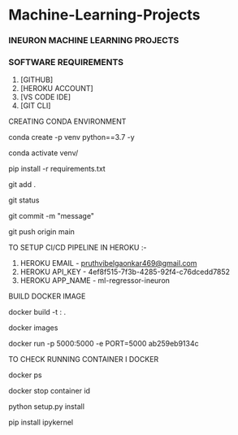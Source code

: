# Machine-Learning-Projects

### INEURON MACHINE LEARNING PROJECTS

### SOFTWARE REQUIREMENTS

1. [GITHUB]
2. [HEROKU ACCOUNT]
3. [VS CODE IDE]
4. [GIT CLI]

CREATING CONDA ENVIRONMENT

conda create -p venv python==3.7 -y

conda activate venv/

pip install -r requirements.txt

git add .

git status

git commit -m "message"

git push origin main

TO SETUP CI/CD PIPELINE IN HEROKU :-

1. HEROKU EMAIL - pruthvibelgaonkar469@gmail.com 
2. HEROKU API_KEY - 4ef8f515-7f3b-4285-92f4-c76dcedd7852
3. HEROKU APP_NAME - ml-regressor-ineuron


BUILD DOCKER IMAGE

docker build -t <image name>:<tagname> .

docker images

docker run -p 5000:5000 -e PORT=5000 ab259eb9134c

TO CHECK RUNNING CONTAINER I DOCKER

docker ps

docker stop container id

python setup.py install

pip install ipykernel
